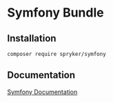# Symfony Bundle

## Installation

```
composer require spryker/symfony
```

## Documentation

[Symfony Documentation](https://spryker.github.io/symfony/index.html)




